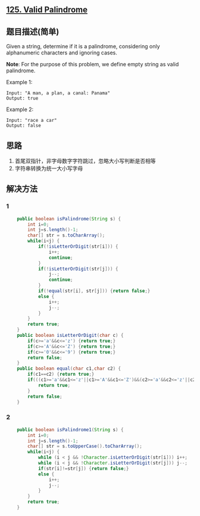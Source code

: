 ## [125. Valid Palindrome](https://leetcode-cn.com/problems/valid-palindrome/)

## 题目描述(简单)

Given a string, determine if it is a palindrome, considering only alphanumeric characters and ignoring cases.

**Note**: For the purpose of this problem, we define empty string as valid palindrome.

Example 1:
```
Input: "A man, a plan, a canal: Panama"
Output: true
```
Example 2:
```
Input: "race a car"
Output: false
```


## 思路

1. 首尾双指针，非字母数字字符跳过，忽略大小写判断是否相等
2. 字符串转换为统一大小写字母

## 解决方法

### 1



```java
    public boolean isPalindrome(String s) {
        int i=0;
        int j=s.length()-1;
        char[] str = s.toCharArray();
        while(i<j) {
        	if(!isLetterOrDigit(str[i])) {
        		i++;
        		continue;
        	}
        	if(!isLetterOrDigit(str[j])) {
        		j--;
        		continue;
        	}
        	if(!equal(str[i], str[j])) {return false;}
        	else {
				i++;
				j--;
			}
        }
        return true;
    }
    public boolean isLetterOrDigit(char c) {
    	if(c>='a'&&c<='z') {return true;}
    	if(c>='A'&&c<='Z') {return true;}
    	if(c>='0'&&c<='9') {return true;}
    	return false;
    }
    public boolean equal(char c1,char c2) {
		if(c1==c2) {return true;}
		if(((c1>='a'&&c1<='z'||c1>='A'&&c1<='Z')&&(c2>='a'&&c2<='z'||c2>='A'&&c2<='Z'))&&(c1-c2=='A'-'a'||c1-c2=='a'-'A')) {
			return true;
		}
		return false;
	}
```



### 2


```java
	public boolean isPalindrome1(String s) {
        int i=0;
        int j=s.length()-1;
        char[] str = s.toUpperCase().toCharArray();
        while(i<j) {
			while (i < j && !Character.isLetterOrDigit(str[i])) i++;
			while (i < j && !Character.isLetterOrDigit(str[j])) j--;
        	if(str[i]!=str[j]) {return false;}
        	else {
				i++;
				j--;
			}
        }
        return true;
    }
```



